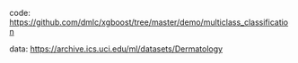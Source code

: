 
code: https://github.com/dmlc/xgboost/tree/master/demo/multiclass_classification

data: https://archive.ics.uci.edu/ml/datasets/Dermatology
